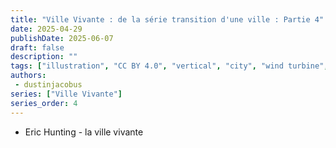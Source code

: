 ```yaml
---
title: "Ville Vivante : de la série transition d'une ville : Partie 4"
date: 2025-04-29
publishDate: 2025-06-07
draft: false
description: ""
tags: ["illustration", "CC BY 4.0", "vertical", "city", "wind turbine", "people", "transport"]
authors:
 - dustinjacobus
series: ["Ville Vivante"]
series_order: 4
---
```


- Eric Hunting - la ville vivante

